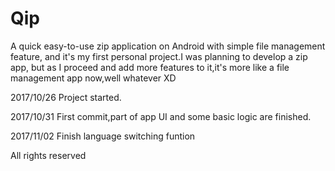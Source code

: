 # Qip

A quick easy-to-use zip application on Android with simple file management feature,
and it's my first personal project.I was planning to develop a zip app,
but as I proceed and add more features to it,it's more like a file management
app now,well whatever XD

2017/10/26 Project started.

2017/10/31 First commit,part of app UI and some basic logic are finished.

2017/11/02 Finish language switching funtion

All rights reserved